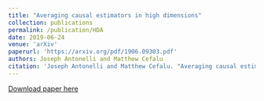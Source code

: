 ```yaml
---
title: "Averaging causal estimators in high dimensions"
collection: publications
permalink: /publication/HDA
date: 2019-06-24
venue: 'arXiv'
paperurl: 'https://arxiv.org/pdf/1906.09303.pdf'
authors: Joseph Antonelli and Matthew Cefalu
citation: 'Joseph Antonelli and Matthew Cefalu. "Averaging causal estimators in high dimensions." arXiv preprint arXiv:1906.09303 (2019).'
---
```


[Download paper here](https://arxiv.org/pdf/1906.09303.pdf)
